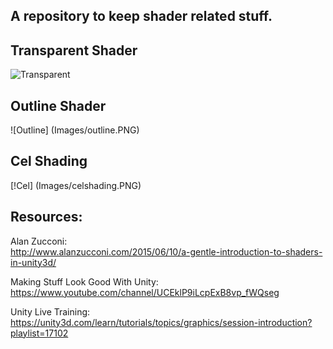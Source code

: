 A repository to keep shader related stuff.
--------

Transparent Shader
--------
![Transparent](http://68.media.tumblr.com/3a79e7423230b7353e463b944f074e47/tumblr_ov8spoNKV01ti7nw4o1_1280.jpg)

Outline Shader
--------
![Outline] (Images/outline.PNG)

Cel Shading
--------
[!Cel] (Images/celshading.PNG)

Resources:
--------

Alan Zucconi: <br>
http://www.alanzucconi.com/2015/06/10/a-gentle-introduction-to-shaders-in-unity3d/ <br>

Making Stuff Look Good With Unity: <br>
https://www.youtube.com/channel/UCEklP9iLcpExB8vp_fWQseg <br>

Unity Live Training: <br>
https://unity3d.com/learn/tutorials/topics/graphics/session-introduction?playlist=17102 <br>